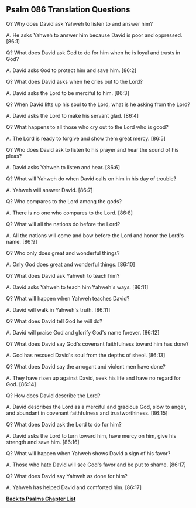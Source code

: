 ## Psalm 086 Translation Questions ##

Q? Why does David ask Yahweh to listen to and answer him?

A. He asks Yahweh to answer him because David is poor and oppressed. [86:1]

Q? What does David ask God to do for him when he is loyal and trusts in God?

A. David asks God to protect him and save him. [86:2]

Q? What does David asks when he cries out to the Lord?

A. David asks the Lord to be merciful to him. [86:3]

Q? When David lifts up his soul to the Lord, what is he asking from the Lord?

A. David asks the Lord to make his servant glad. [86:4]

Q? What happens to all those who cry out to the Lord who is good?

A. The Lord is ready to forgive and show them great mercy. [86:5]

Q? Who does David ask to listen to his prayer and hear the sound of his pleas?

A. David asks Yahweh to listen and hear. [86:6]

Q? What will Yahweh do when David calls on him in his day of trouble?

A. Yahweh will answer David. [86:7]

Q? Who compares to the Lord among the gods?

A. There is no one who compares to the Lord. [86:8]

Q? What will all the nations do before the Lord?

A. All the nations will come and bow before the Lord and honor the Lord's name. [86:9]

Q? Who only does great and wonderful things?

A. Only God does great and wonderful things. [86:10]

Q? What does David ask Yahweh to teach him?

A. David asks Yahweh to teach him Yahweh's ways. [86:11]

Q? What will happen when Yahweh teaches David?

A. David will walk in Yahweh's truth. [86:11]

Q? What does David tell God he will do?

A. David will praise God and glorify God's name forever. [86:12]

Q? What does David say God's covenant faithfulness toward him has done?

A. God has rescued David's soul from the depths of sheol. [86:13]

Q? What does David say the arrogant and violent men have done?

A. They have risen up against David, seek his life and have no regard for God. [86:14]

Q? How does David describe the Lord?

A. David describes the Lord as a merciful and gracious God, slow to anger, and abundant in covenant faithfulness and trustworthiness. [86:15]

Q? What does David ask the Lord to do for him?

A. David asks the Lord to turn toward him, have mercy on him, give his strength and save him. [86:16]

Q? What will happen when Yahweh shows David a sign of his favor?

A. Those who hate David will see God's favor and be put to shame. [86:17]

Q? What does David say Yahweh as done for him?

A. Yahweh has helped David and comforted him. [86:17]

__[Back to Psalms Chapter List](./)__

